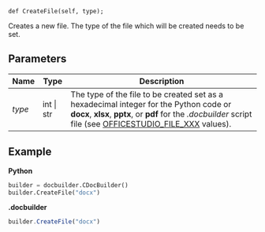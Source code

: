 `def CreateFile(self, type);`

Creates a new file. The type of the file which will be created needs to be set.

## Parameters

| Name   | Type       | Description                                                                                                                                                                                                                                                         |
| ------ | ---------- | ------------------------------------------------------------------------------------------------------------------------------------------------------------------------------------------------------------------------------------------------------------------- |
| *type* | int \| str | The type of the file to be created set as a hexadecimal integer for the Python code or **docx**, **xlsx**, **pptx**, or **pdf** for the *.docbuilder* script file (see [OFFICESTUDIO\_FILE\_XXX](../../../../Builder%20App/Overview/index.md#format-types) values). |

## Example

**Python**

``` py
builder = docbuilder.CDocBuilder()
builder.CreateFile("docx")
```

**.docbuilder**

``` ts
builder.CreateFile("docx")
```
